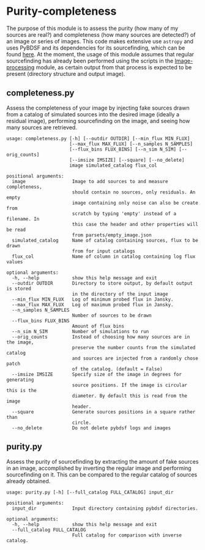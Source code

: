 # Purity-completeness

The purpose of this module is to assess the purity (how many of my sources are real?) and completeness (how many sources are detected?) of an image or series of images. This code makes extensive use `astropy` and uses PyBDSF and its dependencies for its sourcefinding, which can be found [here](https://github.com/lofar-astron/PyBDSF). At the moment, the usage of this module assumes that regular sourcefinding has already been performed using the scripts in the [Image-processing](https://github.com/JonahDW/Image-processing) module, as certain output from that process is expected to be present (directory structure and output image).

## completeness.py

Assess the completeness of your image by injecting fake sources drawn from a catalog of simulated sources into the desired image (ideally a residual image), performing sourcefinding on the image, and seeing how many sources are retrieved.

```
usage: completeness.py [-h] [--outdir OUTDIR] [--min_flux MIN_FLUX]
                       [--max_flux MAX_FLUX] [--n_samples N_SAMPLES]
                       [--flux_bins FLUX_BINS] [--n_sim N_SIM] [--orig_counts]
                       [--imsize IMSIZE] [--square] [--no_delete]
                       image simulated_catalog flux_col

positional arguments:
  image                 Image to add sources to and measure completeness,
                        should contain no sources, only residuals. An empty
                        image containing only noise can also be create from
                        scratch by typing 'empty' instead of a filename. In
                        this case the header and other properties will be read
                        from parsets/empty_image.json
  simulated_catalog     Name of catalog containing sources, flux to be drawn
                        from for input catalogs
  flux_col              Name of column in catalog containing log flux values

optional arguments:
  -h, --help            show this help message and exit
  --outdir OUTDIR       Directory to store output, by default output is stored
                        in the directory of the input image
  --min_flux MIN_FLUX   Log of minimum probed flux in Jansky.
  --max_flux MAX_FLUX   Log of maximum probed flux in Jansky.
  --n_samples N_SAMPLES
                        Number of sources to be drawn
  --flux_bins FLUX_BINS
                        Amount of flux bins
  --n_sim N_SIM         Number of simulations to run
  --orig_counts         Instead of choosing how many sources are in the image,
                        preserve the number counts from the simulated catalog
                        and sources are injected from a randomly chose patch
                        of the catalog. (default = False)
  --imsize IMSIZE       Specify size of the image in degrees for generating
                        source positions. If the image is circular this is the
                        diameter. By default this is read from the image
                        header.
  --square              Generate sources positions in a square rather than
                        circle.
  --no_delete           Do not delete pybdsf logs and images
```

## purity.py 

Assess the purity of sourcefinding by extracting the amount of fake sources in an image, accomplished by inverting the regular image and performing sourcefinding on it. This can be compared to the regular catalog of sources already obtained.

```
usage: purity.py [-h] [--full_catalog FULL_CATALOG] input_dir

positional arguments:
  input_dir             Input directory containing pybdsf directories.

optional arguments:
  -h, --help            show this help message and exit
  --full_catalog FULL_CATALOG
                        Full catalog for comparison with inverse catalog.
```

